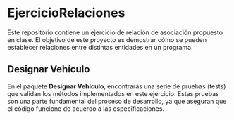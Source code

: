 # EjercicioRelaciones
Este repositorio contiene un ejercicio de relación de asociación propuesto en clase. El objetivo de este proyecto es demostrar cómo se pueden establecer relaciones entre distintas entidades en un programa.

## Designar Vehículo

En el paquete **Designar Vehículo**, encontrarás una serie de pruebas (tests) que validan los métodos implementados en este ejercicio. Estas pruebas son una parte fundamental del proceso de desarrollo, ya que aseguran que el código funcione de acuerdo a las especificaciones.
